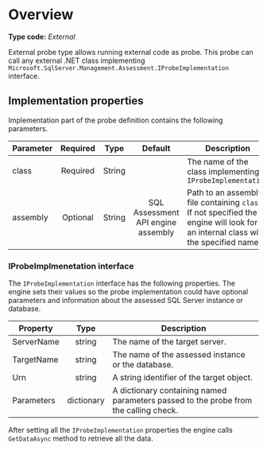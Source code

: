 
# Overview

**Type code:** *External*

External probe type allows running external code as probe. This probe can call any external .NET class implementing `Microsoft.SqlServer.Management.Assessment.IProbeImplementation` interface.

## Implementation properties

Implementation part of the probe definition contains the following parameters.

|Parameter|Required|Type|Default|Description|
|---|:-:|:-:|:-:|---|
|class|Required|String||The name of the class implementing `IProbeImplementation`|
|assembly|Optional|String|SQL Assessment API engine assembly|Path to an assembly file containing `class`. If not specified the engine will look for an internal class with the specified name.|

### IProbeImplmenetation interface

The `IProbeImplementation` interface has the following properties. The engine sets their values so the probe implementation could have optional parameters and information about the assessed SQL Server instance or database.

|Property|Type|Description|
|---|:-:|---|
|ServerName|string|The name of the target server.|
|TargetName|string|The name of the assessed instance or the database.|
|Urn|string|A string identifier of the target object.|
|Parameters|dictionary|A dictionary containing named parameters passed to the probe from the calling check.|

After setting all the `IProbeImplementation` properties the engine calls `GetDataAsync` method to retrieve all the data.
